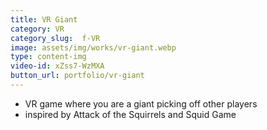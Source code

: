 ```yaml
---
title: VR Giant
category: VR
category_slug:  f-VR
image: assets/img/works/vr-giant.webp
type: content-img
video-id: xZss7-WzMXA
button_url: portfolio/vr-giant
---
```

* VR game where you are a giant picking off other players
* inspired by Attack of the Squirrels and Squid Game
